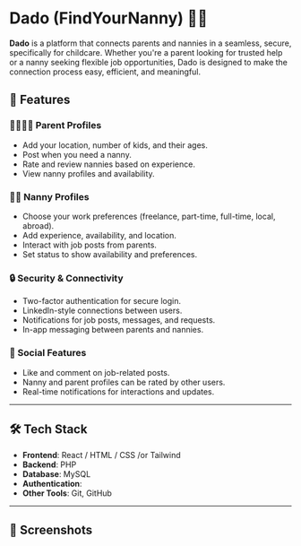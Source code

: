 # Dado (FindYourNanny) 👶✨

**Dado** is a platform that connects parents and nannies in a seamless, secure, specifically for childcare. Whether you're a parent looking for trusted help or a nanny seeking flexible job opportunities, Dado is designed to make the connection process easy, efficient, and meaningful.

## 🚀 Features

### 👨‍👩‍👧‍👦 Parent Profiles
- Add your location, number of kids, and their ages.
- Post when you need a nanny.
- Rate and review nannies based on experience.
- View nanny profiles and availability.

### 🧑‍🍼 Nanny Profiles
- Choose your work preferences (freelance, part-time, full-time, local, abroad).
- Add experience, availability, and location.
- Interact with job posts from parents.
- Set status to show availability and preferences.

### 🔒 Security & Connectivity
- Two-factor authentication for secure login.
- LinkedIn-style connections between users.
- Notifications for job posts, messages, and requests.
- In-app messaging between parents and nannies.

### 💬 Social Features
- Like and comment on job-related posts.
- Nanny and parent profiles can be rated by other users.
- Real-time notifications for interactions and updates.

---

## 🛠️ Tech Stack

- **Frontend**: React / HTML / CSS /or Tailwind
- **Backend**: PHP 
- **Database**: MySQL 
- **Authentication**: 
- **Other Tools**: Git, GitHub

---

## 📸 Screenshots
